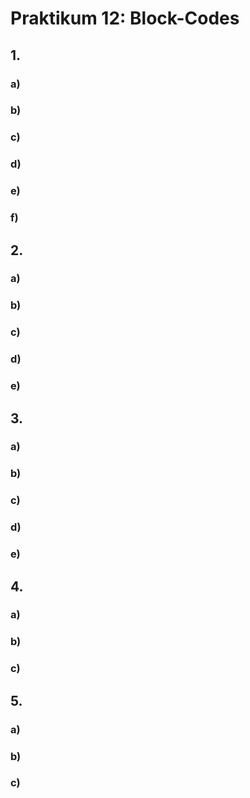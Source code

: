 # Praktikum 12: Block-Codes

## 1.

### a)

### b)

### c)

### d)

### e)

### f)

## 2.

### a)

### b)

### c)

### d)

### e)

## 3.

### a)

### b)

### c)

### d)

### e)

## 4.

### a)

### b)

### c)

## 5.

### a)

### b)

### c)
